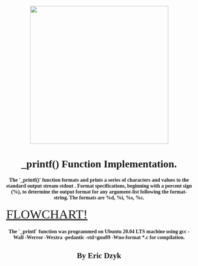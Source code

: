 <p align="center">
<p align="center">
<img src="https://uploads-ssl.webflow.com/6105315644a26f77912a1ada/63eea844ae4e3022154e2878_Holberton.png" width="375"/>
  </p>
<h1 align="center" style="font-family:Trebuchet MS"><b>_printf() Function Implementation.</h1>

<h4 align="center" style="font-family:Trebuchet MS">The '_printf()' function formats and prints a series of characters and values to the standard output stream stdout . Format specifications, beginning with a percent sign (%), to determine the output format for any argument-list following the format-string. The formats are %d, %i, %s, %c.</b></h4>

<a href="https://github.com/ericpo1sh/holbertonschool-printf/assets/126730794/faff87ea-4a84-4eb5-8b9b-961d1a3c70f8" style="float: center; font-size:34; font-family:Trebuchet MS">
                                               FLOWCHART!
</a>

<h4 align="center" style="font-family:Trebuchet MS">
The `_printf` function was programmed on Ubuntu 20.04 LTS machine using gcc -Wall -Werror -Wextra -pedantic -std=gnu89 -Wno-format *.c for compilation.</h4>

<h2 align="center" style="font-family:Trebuchet MS"><b>By Eric Dzyk</b></h2>


